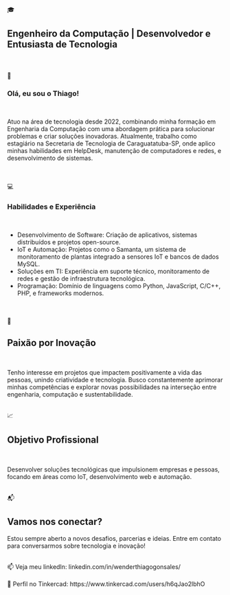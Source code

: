 🎓 <h2>Engenheiro da Computação | Desenvolvedor e Entusiasta de Tecnologia</h2>
<br>
<br>
👋 <h3>Olá, eu sou o Thiago!</h3>
<br>
<p>Atuo na área de tecnologia desde 2022, combinando minha formação em Engenharia da Computação com uma abordagem prática para solucionar problemas e criar soluções inovadoras. Atualmente, trabalho como estagiário na Secretaria de Tecnologia de Caraguatatuba-SP, onde aplico minhas habilidades em HelpDesk, manutenção de computadores e redes, e desenvolvimento de sistemas.</p>
<br>
<br>
💻 <h3>Habilidades e Experiência</h3>
<br>
<ul>
  <li>Desenvolvimento de Software: Criação de aplicativos, sistemas distribuídos e projetos open-source.</li>
  <li>IoT e Automação: Projetos como o Samanta, um sistema de monitoramento de plantas integrado a sensores IoT e bancos de dados MySQL.</li>
  <li>Soluções em TI: Experiência em suporte técnico, monitoramento de redes e gestão de infraestrutura tecnológica.</li>
  <li>Programação: Domínio de linguagens como Python, JavaScript, C/C++, PHP, e frameworks modernos.</li>
</ul>
<br>
<br>
🌱 <h2>Paixão por Inovação</h2>
<br>
<p>Tenho interesse em projetos que impactem positivamente a vida das pessoas, unindo criatividade e tecnologia. Busco constantemente aprimorar minhas competências e explorar novas possibilidades na interseção entre engenharia, computação e sustentabilidade.</p>
<br>
📈 <h2>Objetivo Profissional</h2>
<br>
<p>Desenvolver soluções tecnológicas que impulsionem empresas e pessoas, focando em áreas como IoT, desenvolvimento web e automação.</p>
<br>
📬 <h2>Vamos nos conectar?</h2>
Estou sempre aberto a novos desafios, parcerias e ideias. Entre em contato para conversarmos sobre tecnologia e inovação!</p>
<br>
📫 Veja meu linkedIn: linkedin.com/in/wenderthiagogonsales/
<br>
<br>
🚀 Perfil no Tinkercad: https://www.tinkercad.com/users/h6qJao2lbhO

<!---
WenderG/WenderG is a ✨ special ✨ repository because its `README.md` (this file) appears on your GitHub profile.
You can click the Preview link to take a look at your changes.
--->
